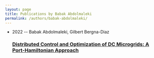 ```yaml
---
layout: page
title: Publications by Babak Abdolmaleki
permalink: /authors/babak-abdolmaleki/
---
```


<ul class="post-list">
<li><span class='post-meta'>2022 -- Babak Abdolmaleki, Gilbert Bergna-Diaz</span><h3><a class='post-link' href='../../distributed-control-and-optimization-of-dc-microgrids-a-port-hamiltonian-approach'>Distributed Control and Optimization of DC Microgrids: A Port-Hamiltonian Approach</a></h3></li>

</ul>
